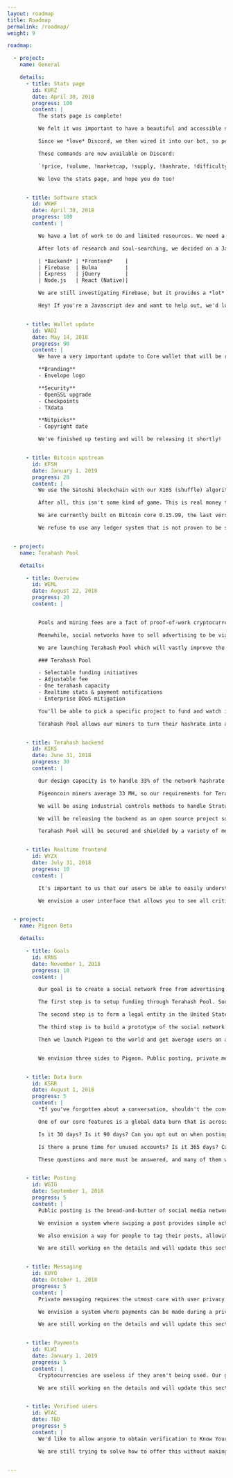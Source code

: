 ```yaml
---
layout: roadmap
title: Roadmap
permalink: /roadmap/
weight: 9

roadmap:

  - project:
    name: General

    details:
      - title: Stats page
        id: KURZ
        date: April 30, 2018
        progress: 100
        content: |
          The stats page is complete!

          We felt it was important to have a beautiful and accessible stats page to help everyone understand the market and our blockchain. In order to deploy this system, we had to first design and build an API server to collect and deliver all the nitty gritty datapoints we collect from exchanges and our block explorer.

          Since we *love* Discord, we then wired it into our bot, so people can ~~spam #general~~ check stats easily.

          These commands are now available on Discord:

          `!price, !volume, !marketcap, !supply, !hashrate, !difficulty, !blocktime, !retarget`

          We love the stats page, and hope you do too!


      - title: Software stack
        id: WKWF
        date: April 30, 2018
        progress: 100
        content: |

          We have a lot of work to do and limited resources. We need a software stack that allows us to build Terahash Pool and the Pigeon social network. We will need bespoke backends, web apps, desktop apps, and mobile apps. It all needs be blazing fast and work in realtime.

          After lots of research and soul-searching, we decided on a Javascript stack. This allows us to focus on one language, giving us more time to master frameworks and libraries.

          | *Backend* | *Frontend*    |
          | Firebase  | Bulma         |
          | Express   | jQuery        |
          | Node.js   | React (Native)|

          We are still investigating Firebase, but it provides a *lot* of advantages to a small team with big ideas, especially if we want stupid-fast realtime data that syncs and performs for a worldwide audience.

          Hey! If you're a Javascript dev and want to help out, we'd love to hear from you!


      - title: Wallet update
        id: WADI
        date: May 14, 2018
        progress: 90
        content: |
          We have a very important update to Core wallet that will be released shortly.

          **Branding**
          - Envelope logo

          **Security**
          - OpenSSL upgrade
          - Checkpoints
          - TXdata

          **Nitpicks**
          - Copyright date

          We've finished up testing and will be releasing it shortly!


      - title: Bitcoin upstream
        id: KFSH
        date: January 1, 2019
        progress: 20
        content: |
          We use the Satoshi blockchain with our X16S (shuffle) algorithm, one minute blocks, and 5000 PGN block rewards. Everything else is pure Satoshi. This is deliberate. We strongly believe that it is arrogant to use custom systems for a public cryptocurrency ledger. The Satoshi blockchain has nine years of battle-hardened security built in.

          After all, this isn't some kind of game. This is real money that belongs to real people.

          We are currently built on Bitcoin core 0.15.99, the last version before Bitcoin team released SegWit in revision 0.16.00. It is our duty to merge these and future updates with our core source. This is important because it will keep us up to date with critical technology and most importantly, security.

          We refuse to use any ledger system that is not proven to be secure.


  - project:
    name: Terahash Pool

    details:

      - title: Overview
        id: WEML
        date: August 22, 2018
        progress: 20
        content: |


          Pools and mining fees are a fact of proof-of-work cryptocurrencies. What if those fees were an investment?

          Meanwhile, social networks have to sell advertising to be viable. What if miners could effortlessly support a social network free from advertising or paid accounts?

          We are launching Terahash Pool which will vastly improve the mining experience, add value to Pigeoncoin, and give us the funds we need to achieve our goals.

          ### Terahash Pool

          - Selectable funding initiatives
          - Adjustable fee
          - One terahash capacity
          - Realtime stats & payment notifications
          - Enterprise DDoS mitigation

          You'll be able to pick a specific project to fund and watch it fill up with coins. You will have access to notifications and realtime data. Our fee will not exceed 1%. If you want to donate more, and we suspect many of our miners will, then you'll be able to adjust your fee at any time.

          Terahash Pool allows our miners to turn their hashrate into a voice in the project. It also gives us a unique funding mechanism that will separate us from all the previous attempts to create a robust social network.


      - title: Terahash backend
        id: KIKS
        date: June 31, 2018
        progress: 30
        content: |

          Our design capacity is to handle 33% of the network hashrate for the next year without scaling. Looking at the hashrate growth of other similar coins, we set our design capacity to one terahash.

          Pigeoncoin miners average 33 MH, so our requirements for Terahash Pool is 30,000 simultaneous connections. We will be handling this with clustering on scalable cloud servers. These servers will keep users up to date through a realtime database that delivers stats and payment information instantly.

          We will be using industrial controls methods to handle Stratum difficulty for each mining connection. This will cut down on Stratum spam and make it easier to handle 30k connections while negating the need for miners to adjust their initial settings manually.

          We will be releasing the backend as an open source project so others may add features and create a vibrant, easy to use, community pool system.

          Terahash Pool will be secured and shielded by a variety of methods, ranging from bandwidth oversubscription to the use of a global content delivery network. This ship is going to be seaworthy.


      - title: Realtime frontend
        id: WYZX
        date: July 31, 2018
        progress: 10
        content: |

          It's important to us that our users be able to easily understand the projects they are donating to, the status of their payments, and the benefits of mining with us. Everyone should be able to select how much of their mining revenue should be invested into each project.

          We envision a user interface that allows you to see all critical mining information and payment status at a glance, and allow you to browse through the projects that need funding. From there you can choose how much you want to invest, and which projects are most important to you. The progress of each funding initiative will update in realtime so you can watch the mining community bring community goals to fruition.


  - project:
    name: Pigeon Beta

    details:

      - title: Goals
        id: KRNS
        date: November 1, 2018
        progress: 10
        content: |

          Our goal is to create a social network free from advertising and premium accounts. This is a huge undertaking and we are considering the stages thoughtfully and acting deliberately to achieve these goals.

          The first step is to setup funding through Terahash Pool. Social network privacy is directly related to the funding mechanism of the social network, and this method of funding will ensure that we can operate without ever needing to sell user data.

          The second step is to form a legal entity in the United States so that we may be compliant with all regulations. This entity will be structured in such a way that we can bring on critical investors, especially those with experience operating networks at scale.

          The third step is to build a prototype of the social network and select community members to participate in our beta. We will be using this beta to hone our social network into something truly amazing.

          Then we launch Pigeon to the world and get average users on a platform which behind the scenes is fueled by a blockchain network.


          We envision three sides to Pigeon. Public posting, private messaging, and payments. We will prove our dedication to privacy by having a global data burn on the network.


      - title: Data burn
        id: KSRR
        date: August 1, 2018
        progress: 5
        content: |
          *If you've forgotten about a conversation, shouldn't the conversation be forgotten?*

          One of our core features is a global data burn that is across the entire social network. This is a complicated problem when it comes to user experience, since people generally don't expect their stuff to disappear online. That said, we truly believe that this will be a paradigm shift for online services, so its important to get it right.

          Is it 30 days? Is it 90 days? Can you opt out on when posting publicly? Can you opt out when messaging? Can you opt out on a single item?

          Is there a prune time for unused accounts? Is it 365 days? Can you recover a user with wallet mnemonic keys?

          These questions and more must be answered, and many of them will likely be answered by our users during Pigeon Beta.


      - title: Posting
        id: WGIG
        date: September 1, 2018
        progress: 5
        content: |
          Public posting is the bread-and-butter of social media networks. We want people to be able to socialize in public groups easily.

          We envision a system where swiping a post provides simple actions relating to the social process... reactions, hide, share and so on.

          We also envision a way for people to tag their posts, allowing people to access a topic and comment with others in realtime.

          We are still working on the details and will update this section as we progress.


      - title: Messaging
        id: KUYO
        date: October 1, 2018
        progress: 5
        content: |
          Private messaging requires the utmost care with user privacy. All private messages should have end-to-end encryption.

          We envision a system where payments can be made during a private message with ease.

          We are still working on the details and will update this section as we progress.


      - title: Payments
        id: KLWI
        date: January 1, 2019
        progress: 5
        content: |
          Cryptocurrencies are useless if they aren't being used. Our goal is to provide a Pigeoncoin (PGN) payments platform that is accessible to anyone. We envision a wallet system built into the social network that is easy to use and easy to obtain PGN.

          We are still working on the details and will update this section as we progress.


      - title: Verified users
        id: WTAC
        date: TBD
        progress: 5
        content: |
          We'd like to allow anyone to obtain verification to Know Your Customer standards. We believe this should be available to anyone, not just people of public interest.

          We are still trying to solve how to offer this without making a premium user tier and will update this section as we progress.


---
```

